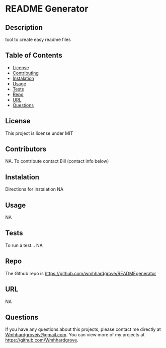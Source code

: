 # README Generator

  
  ## Description 
  tool to create easy readme files
  
  
  ## Table of Contents
  * [License](#license)
  * [Contributing](#contributing)
  * [Instalation](#instalation)
  * [Usage](#usage)
  * [Tests](#tests)
  * [Repo](#repo)
  * [URL](#url)
  * [Questions](#questions)
  
 
  ## License 
  This project is license under MIT

  ## Contributors
  NA.  To contribute contact Bill (contact info below)
    

  ## Instalation
  Directions for instalation
  NA

  ## Usage
  NA

  ## Tests
  To run a test...
  NA

  ## Repo
  The Github repo is https://github.com/wmhhardgrove/READMEgenerator

  ## URL
  NA

  ## Questions
  If you have any questions about this projects, please contact me directly at Wmhhardgroveiv@gmail.com. You can view more of my projects at https://github.com/Wmhhardgrove.